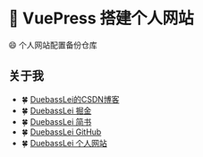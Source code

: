 # :candy: VuePress 搭建个人网站

:smile: 个人网站配置备份仓库

## 关于我
* :four_leaf_clover: [DuebassLei的CSDN博客](https://blog.csdn.net/m0_37903882)
* :four_leaf_clover: [DuebassLei 掘金](https://juejin.im/user/5aa1029c51882555770c0603)
* :four_leaf_clover: [DuebassLei 简书](https://www.jianshu.com/u/6740c2a5866d)
* :four_leaf_clover: [DuebassLei GitHub](https://github.com/DuebassLei)
* :four_leaf_clover: [DuebassLei 个人网站](https://www.gaosanshi.top)








